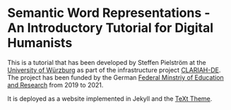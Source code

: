 # Semantic Word Representations - An Introductory Tutorial for Digital Humanists

This is a tutorial that has been developed by Steffen Pielström at the [University of Würzburg](www.uni-wuerzburg.de) as part of the infrastructure project [CLARIAH-DE](https://www.clariah.de/). The project has been funded by the German [Federal Minstriy of Education and Research](https://www.bmbf.de/b) from 2019 to 2021.

It is deployed as a website implemented in Jekyll and the [TeXt Theme](https://github.com/kitian616/jekyll-TeXt-theme).